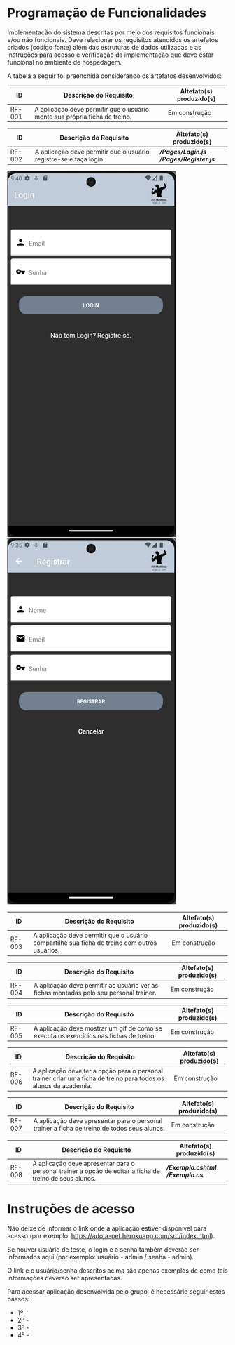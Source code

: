 # Programação de Funcionalidades

Implementação do sistema descritas por meio dos requisitos funcionais e/ou não funcionais. Deve relacionar os requisitos atendidos os artefatos criados (código fonte) além das estruturas de dados utilizadas e as instruções para acesso e verificação da implementação que deve estar funcional no ambiente de hospedagem.

A tabela a seguir foi preenchida considerando os artefatos desenvolvidos:

|ID        | Descrição do Requisito  | Altefato(s) produzido(s) |
|----------|-----------------------------------------|----|
|RF-001    | A aplicação deve permitir que o usuário monte sua própria ficha de treino. | Em construção  | 

|ID        | Descrição do Requisito  | Altefato(s) produzido(s) |
|----------|-----------------------------------------|----|
|RF-002    | A aplicação deve permitir que o usuário registre-se e faça login.| ***/Pages/Login.js <br> /Pages/Register.js*** |
<div align="left"><img src="https://github.com/ICEI-PUC-Minas-PMV-ADS/pmv-ads-2023-2-e3-proj-mov-t3-academia/blob/a88db363863750e67f29ba7503d598484e536d34/docs/img/Tela%20de%20login%20-%20fit-training.png"/>  
<img src="https://github.com/ICEI-PUC-Minas-PMV-ADS/pmv-ads-2023-2-e3-proj-mov-t3-academia/blob/a88db363863750e67f29ba7503d598484e536d34/docs/img/Tela%20de%20registro%20-%20fit-training.png" /></div>



|ID        | Descrição do Requisito  | Altefato(s) produzido(s) |
|----------|-----------------------------------------|----|
|RF-003    | A aplicação deve permitir que o usuário compartilhe sua ficha de treino com outros usuários.| Em construção | 


|ID        | Descrição do Requisito  | Altefato(s) produzido(s) |
|----------|-----------------------------------------|----|
|RF-004    | A aplicação deve permitir ao usuário ver as fichas montadas pelo seu personal trainer.| Em construção |


|ID        | Descrição do Requisito  | Altefato(s) produzido(s) |
|----------|-----------------------------------------|----|
|RF-005    | A aplicação deve mostrar um gif de como se executa os exercícios nas fichas de treino.| Em construção | 


|ID        | Descrição do Requisito  | Altefato(s) produzido(s) |
|----------|-----------------------------------------|----|
|RF-006    | A aplicação deve ter a opção para o personal trainer criar uma ficha de treino para todos os alunos da academia. | Em construção  |


|ID        | Descrição do Requisito  | Altefato(s) produzido(s) |
|----------|-----------------------------------------|----|
|RF-007    | A aplicação deve apresentar para o personal trainer a ficha de treino de todos seus alunos. | Em construção |


|ID        | Descrição do Requisito  | Altefato(s) produzido(s) |
|----------|-----------------------------------------|----|
|RF-008    | A aplicação deve apresentar para o personal trainer a opção de editar a ficha de treino de seus alunos.| ***/Exemplo.cshtml <br> /Exemplo.cs*** |


# Instruções de acesso
Não deixe de informar o link onde a aplicação estiver disponível para acesso (por exemplo: https://adota-pet.herokuapp.com/src/index.html).

Se houver usuário de teste, o login e a senha também deverão ser informados aqui (por exemplo: usuário - admin / senha - admin).

O link e o usuário/senha descritos acima são apenas exemplos de como tais informações deverão ser apresentadas.

Para acessar aplicação desenvolvida pelo grupo, é necessário seguir estes passos:
- 1º - 
- 2º - 
- 3º - 
- 4º - 
